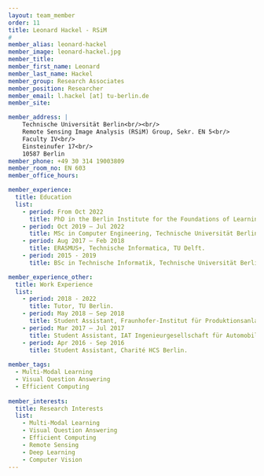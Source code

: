 ```yaml
---
layout: team_member
order: 11
title: Leonard Hackel - RSiM
#
member_alias: leonard-hackel
member_image: leonard-hackel.jpg
member_title:
member_first_name: Leonard
member_last_name: Hackel
member_group: Research Associates
member_position: Researcher
member_email: l.hackel [at] tu-berlin.de
member_site:

member_address: |
    Technische Universität Berlin<br/><br/>
    Remote Sensing Image Analysis (RSiM) Group, Sekr. EN 5<br/>
    Faculty IV<br/>
    Einsteinufer 17<br/>
    10587 Berlin
member_phone: +49 30 314 19003809
member_room_no: EN 603
member_office_hours:

member_experience:
  title: Education
  list:
    - period: From Oct 2022
      title: PhD in the Berlin Institute for the Foundations of Learning and Data (BIFOLD), TU Berlin, Germany.
    - period: Oct 2019 – Jul 2022
      title: MSc in Computer Engineering, Technische Universität Berlin, Germany.
    - period: Aug 2017 – Feb 2018
      title: ERASMUS+, Technische Informatica, TU Delft.
    - period: 2015 - 2019
      title: BSc in Technische Informatik, Technische Universität Berlin, Germany.

member_experience_other:
  title: Work Experience
  list:
    - period: 2018 - 2022
      title: Tutor, TU Berlin.
    - period: May 2018 – Sep 2018
      title: Student Assistant, Fraunhofer-Institut für Produktionsanlagen und Konstruktionstechnik IPK.
    - period: Mar 2017 – Jul 2017
      title: Student Assistant, IAT Ingenieurgesellschaft für Automobiltechnik mbH.
    - period: Apr 2016 - Sep 2016
      title: Student Assistant, Charité HCS Berlin.
      
member_tags:
  - Multi-Modal Learning
  - Visual Question Answering
  - Efficient Computing
    
member_interests:
  title: Research Interests
  list:
    - Multi-Modal Learning
    - Visual Question Answering
    - Efficient Computing
    - Remote Sensing
    - Deep Learning
    - Computer Vision
---
```

